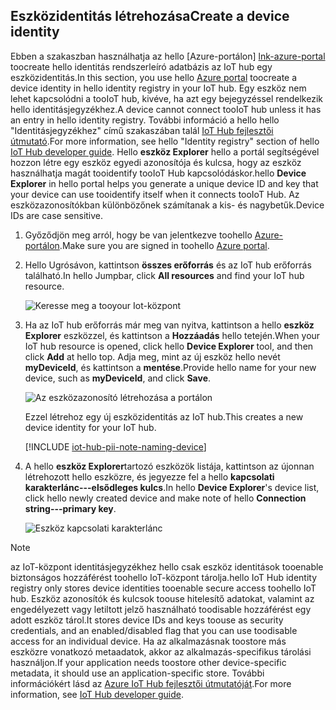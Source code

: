 ## <a name="create-a-device-identity"></a><span data-ttu-id="fa5e5-101">Eszközidentitás létrehozása</span><span class="sxs-lookup"><span data-stu-id="fa5e5-101">Create a device identity</span></span>

<span data-ttu-id="fa5e5-102">Ebben a szakaszban használhatja az hello [Azure-portálon] [ lnk-azure-portal] toocreate hello identitás rendszerleíró adatbázis az IoT hub egy eszközidentitás.</span><span class="sxs-lookup"><span data-stu-id="fa5e5-102">In this section, you use hello [Azure portal][lnk-azure-portal] toocreate a device identity in hello identity registry in your IoT hub.</span></span> <span data-ttu-id="fa5e5-103">Egy eszköz nem lehet kapcsolódni a tooIoT hub, kivéve, ha azt egy bejegyzéssel rendelkezik hello identitásjegyzékhez.</span><span class="sxs-lookup"><span data-stu-id="fa5e5-103">A device cannot connect tooIoT hub unless it has an entry in hello identity registry.</span></span> <span data-ttu-id="fa5e5-104">További információ a hello hello "Identitásjegyzékhez" című szakaszában talál [IoT Hub fejlesztői útmutató][lnk-devguide-identity].</span><span class="sxs-lookup"><span data-stu-id="fa5e5-104">For more information, see hello "Identity registry" section of hello [IoT Hub developer guide][lnk-devguide-identity].</span></span> <span data-ttu-id="fa5e5-105">Hello **eszköz Explorer** hello a portál segítségével hozzon létre egy eszköz egyedi azonosítója és kulcsa, hogy az eszköz használhatja magát tooidentify tooIoT Hub kapcsolódáskor.</span><span class="sxs-lookup"><span data-stu-id="fa5e5-105">hello **Device Explorer** in hello portal helps you generate a unique device ID and key that your device can use tooidentify itself when it connects tooIoT Hub.</span></span> <span data-ttu-id="fa5e5-106">Az eszközazonosítókban különbözőnek számítanak a kis- és nagybetűk.</span><span class="sxs-lookup"><span data-stu-id="fa5e5-106">Device IDs are case sensitive.</span></span>

1. <span data-ttu-id="fa5e5-107">Győződjön meg arról, hogy be van jelentkezve toohello [Azure-portálon][lnk-azure-portal].</span><span class="sxs-lookup"><span data-stu-id="fa5e5-107">Make sure you are signed in toohello [Azure portal][lnk-azure-portal].</span></span>

1. <span data-ttu-id="fa5e5-108">Hello Ugrósávon, kattintson **összes erőforrás** és az IoT hub erőforrás található.</span><span class="sxs-lookup"><span data-stu-id="fa5e5-108">In hello Jumpbar, click **All resources** and find your IoT hub resource.</span></span>

    ![Keresse meg a tooyour Iot-központ][img-find-iothub]

1. <span data-ttu-id="fa5e5-110">Ha az IoT hub erőforrás már meg van nyitva, kattintson a hello **eszköz Explorer** eszközzel, és kattintson a **Hozzáadás** hello tetején.</span><span class="sxs-lookup"><span data-stu-id="fa5e5-110">When your IoT hub resource is opened, click hello **Device Explorer** tool, and then click **Add** at hello top.</span></span> <span data-ttu-id="fa5e5-111">Adja meg, mint az új eszköz hello nevét **myDeviceId**, és kattintson a **mentése**.</span><span class="sxs-lookup"><span data-stu-id="fa5e5-111">Provide hello name for your new device, such as **myDeviceId**, and click **Save**.</span></span>

    ![Az eszközazonosító létrehozása a portálon][img-create-device]

   <span data-ttu-id="fa5e5-113">Ezzel létrehoz egy új eszközidentitás az IoT hub.</span><span class="sxs-lookup"><span data-stu-id="fa5e5-113">This creates a new device identity for your IoT hub.</span></span>

   [!INCLUDE [iot-hub-pii-note-naming-device](iot-hub-pii-note-naming-device.md)]

1. <span data-ttu-id="fa5e5-114">A hello **eszköz Explorer**tartozó eszközök listája, kattintson az újonnan létrehozott hello eszközre, és jegyezze fel a hello **kapcsolati karakterlánc---elsődleges kulcs**.</span><span class="sxs-lookup"><span data-stu-id="fa5e5-114">In hello **Device Explorer**'s device list, click hello newly created device and make note of hello **Connection string---primary key**.</span></span> 

    ![Eszköz kapcsolati karakterlánc][img-connection-string]

> [!NOTE]
> <span data-ttu-id="fa5e5-116">az IoT-központ identitásjegyzékhez hello csak eszköz identitások tooenable biztonságos hozzáférést toohello IoT-központ tárolja.</span><span class="sxs-lookup"><span data-stu-id="fa5e5-116">hello IoT Hub identity registry only stores device identities tooenable secure access toohello IoT hub.</span></span> <span data-ttu-id="fa5e5-117">Eszköz azonosítók és kulcsok toouse hitelesítő adatokat, valamint az engedélyezett vagy letiltott jelző használható toodisable hozzáférést egy adott eszköz tárol.</span><span class="sxs-lookup"><span data-stu-id="fa5e5-117">It stores device IDs and keys toouse as security credentials, and an enabled/disabled flag that you can use toodisable access for an individual device.</span></span> <span data-ttu-id="fa5e5-118">Ha az alkalmazásnak toostore más eszközre vonatkozó metaadatok, akkor az alkalmazás-specifikus tárolási használjon.</span><span class="sxs-lookup"><span data-stu-id="fa5e5-118">If your application needs toostore other device-specific metadata, it should use an application-specific store.</span></span> <span data-ttu-id="fa5e5-119">További információkért lásd az [Azure IoT Hub fejlesztői útmutatóját][lnk-devguide-identity].</span><span class="sxs-lookup"><span data-stu-id="fa5e5-119">For more information, see [IoT Hub developer guide][lnk-devguide-identity].</span></span>

<!-- Images. -->
[img-find-iothub]: ./media/iot-hub-get-started-create-device-identity-portal/find-iothub.png
[img-create-device]: ./media/iot-hub-get-started-create-device-identity-portal/create-identity-portal.png
[img-connection-string]: ./media/iot-hub-get-started-create-device-identity-portal/device-connection-string.png


<!-- Links -->
[lnk-azure-portal]: https://portal.azure.com
[lnk-devguide-identity]: ../articles/iot-hub/iot-hub-devguide-identity-registry.md

